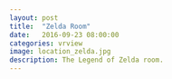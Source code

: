 ```yaml
---
layout: post
title:  "Zelda Room"
date:   2016-09-23 08:00:00
categories: vrview
image: location_zelda.jpg
description: The Legend of Zelda room.
---
```

